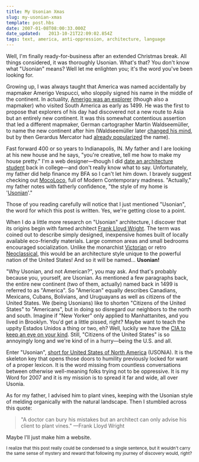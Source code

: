 ```yaml
---
title: My Usonian Xmas
slug: my-usonian-xmas
template: post.hbs
date: 2007-01-08T08:00:33.000Z
date_updated:   2013-10-21T22:09:02.854Z
tags: text, america, anti-oppression, architecture, language
---
```


Well, I'm finally ready-for-business after an extended Christmas break. All things considered, it was thoroughly Usonian. What's that? You don't know what "Usonian" means? Well let me enlighten you; it's the word you've been looking for.<!--more-->

Growing up, I was always taught that America was named accidentally by mapmaker Amerigo Vespucci, who sloppily signed his name in the middle of the continent. In actuality, <a href="http://en.wikipedia.org/wiki/Amerigo_Vespucci" title="Amerigo on Wikipedia">Amerigo was an explorer</a> (though also a mapmaker) who visited South America as early as 1499. He was the first to propose that explorers of his day had discovered not a new route to Asia but an entirely new continent. It was this somewhat contentious assertion that led a different mapmaker, German cartographer Martin Waldseemüller, to name the new continent after him (Waldseemüller later <a href="http://geography.about.com/cs/historicalgeog/a/amerigo.htm" title="Amerigo Vespucci on About.com">changed his mind</a>, but by then Gerardus Mercator had <a href="http://en.wikipedia.org/wiki/Mercator_projection" title="Mercator Projection on Wikipedia">already popularized</a> the name).

Fast forward 400 or so years to Indianapolis, IN. My father and I are looking at his new house and he says, "you're creative, tell me how to make my house pretty." I'm a web designer&mdash;though I did <a href="http://www.arc.cmu.edu/cmu/index.jsp" title="Carnegie Mellon Architecture Dept.">date an architecture student</a> back in college&mdash;and don't really know what to say. Unfortunately, my father did help finance my BFA so I can't let him down. I bravely suggest checking out <a href="http://mocoloco.com/" title="MocoLoco">MocoLoco</a>, full of Modern Contemporary madness. "Actually," my father notes with fatherly confidence, "the style of my home is '<a href="http://www.pbs.org/flw/buildings/usonia/usonia.html" title="The Usonian House at PBS.org">Usonian</a>'."

Those of you reading carefully will notice that I just mentioned "Usonian", the word for which this post is written. Yes, we're getting close to a point.

When I do a little more research on "Usonian" architecture, I discover that its origins begin with famed architect [Frank Lloyd Wright](https://www.artsy.net/artist/frank-lloyd-wright). The term was coined out to describe simply designed, inexpensive homes built of locally available eco-friendly materials. Large common areas and small bedrooms encouraged socialization. Unlike the monarchist <a href="http://en.wikipedia.org/wiki/Victorian_architecture" title="Victorian Architecture on Wikipedia">Victorian</a> or retro <a href="http://en.wikipedia.org/wiki/Neoclassical_architecture" title="Neoclassical Architecture on Wikipedia">Neoclassical</a>, this would be an architecture style unique to the powerful nation of the United States! And so it will be named... <strong>Usonian!</strong>

"Why Usonian, and not American?", you may ask. And that's probably because you, yourself, are Usonian. As mentioned a few paragraphs back, the entire new continent (two of them, actually) named back in 1499 is referred to as "America". So "American" equally describes Canadians, Mexicans, Cubans, Bolivians, and Uruguayans as well as citizens of the United States. We (being Usonians) like to shorten "Citizens of the United States" to "Americans", but in doing so disregard our neighbors to the north and south. Imagine if "New Yorker" only applied to Manhattanites, and you lived in Brooklyn. You'd get a little pissed, right? Maybe want to teach the uppity Estados Unidos a thing or two, eh? Well, luckily we have the <a href="https://www.cia.gov/cia/publications/factbook/fields/2118.html" title="They're watching you...">CIA to keep an eye on your kind</a>. Still, "Citizens of the United States" is so annoyingly long and we're kind of in a hurry&mdash;being the U.S. and all.

Enter "Usonian", <a href="http://en.wikipedia.org/wiki/Usonia" title="Usonia on Wikipedia">short for United States of North America</a> (USONiA). It is the skeleton key that opens those doors to humility previously locked for want of a proper lexicon. It is the word missing from countless conversations between otherwise well-meaning folks trying not to be oppressive. It is my Word for 2007 and it is my mission is to spread it far and wide, all over Usonia.

As for my father, I advised him to plant vines, keeping with the Usonian style of melding organically with the natural landscape. Then I stumbled across this quote:

<blockquote>"A doctor can bury his mistakes but an architect can only advise his client to plant vines."
&mdash;Frank Lloyd Wright</blockquote>

Maybe I'll just make him a website.

<small>I realize that this post really could be condensed to a single sentence, but it wouldn't carry the same sense of mystery and reward that following my journey of discovery would, right?</small>
